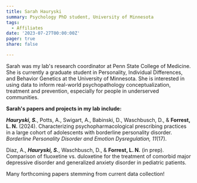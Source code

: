 ```yaml
---
title: Sarah Hauryski
summary: Psychology PhD student, University of Minnesota
tags: 
  - Affiliates
date: '2023-07-27T00:00:00Z'
pager: true
share: false

---
```



Sarah was my lab's research coordinator at Penn State College of Medicine. She is currently a graduate student in Personality, Individual Differences, and Behavior Genetics at the University of Minnesota. She is interested in using data to inform real-world psychopathology conceptualization, treatment and prevention, especially for people in underserved communities. 


**Sarah's papers and projects in my lab include:**

***Hauryski, S.***, Potts, A., Swigart, A., Babinski, D., Waschbusch, D., & **Forrest, L. N.** (2024). Characterizing psychopharmacological prescribing practices in a large cohort of adolescents with borderline personality disorder. *Borderline Personality Disorder and Emotion Dysregulation, 11*(17).

Diaz, A., ***Hauryski, S.***, Waschbusch, D., & **Forrest, L. N.** (in prep). Comparison of fluoxetine vs. duloxetine for the treatment of comorbid major depressive disorder and generalized anxiety disorder in pediatric patients.

Many forthcoming papers stemming from current data collection!